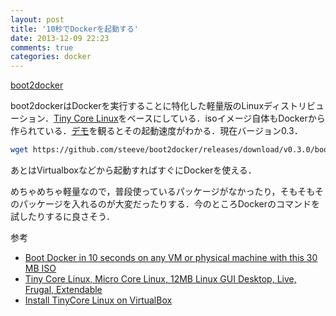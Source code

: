 ```yaml
---
layout: post
title: '10秒でDockerを起動する'
date: 2013-12-09 22:23
comments: true
categories: docker
---
```


[boot2docker](https://github.com/steeve/boot2docker)

boot2dockerはDockerを実行することに特化した軽量版のLinuxディストリビューション．[Tiny Core Linux](http://tinycorelinux.net/)をベースにしている．isoイメージ自体もDockerから作られている．[デモ](http://www.youtube.com/watch?v=QzfddDvNVv0)を観るとその起動速度がわかる．現在バージョン0.3．

```bash
wget https://github.com/steeve/boot2docker/releases/download/v0.3.0/boot2docker.iso
```

あとはVirtualboxなどから起動すればすぐにDockerを使える．

めちゃめちゃ軽量なので，普段使っているパッケージがなかったり，そもそもそのパッケージを入れるのが大変だったりする．今のところDockerのコマンドを試したりするに良さそう．

参考

- [Boot Docker in 10 seconds on any VM or physical machine with this 30 MB ISO](https://news.ycombinator.com/item?id=6851850)
- [Tiny Core Linux, Micro Core Linux, 12MB Linux GUI Desktop, Live, Frugal, Extendable](http://tinycorelinux.net/)
- [Install TinyCore Linux on VirtualBox](http://machinelearning1.wordpress.com/2012/12/14/install-tinycore-linux-on-virtualbox-step-by-step/)
